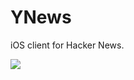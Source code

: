 # YNews
iOS client for Hacker News.

<img src="https://user-images.githubusercontent.com/8634165/218951889-7bb8e1f5-ae8a-4e51-a2e9-809ac6f606c5.png">
